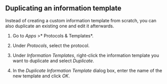 ## Duplicating an information template

Instead of creating a custom information template from scratch, you can also duplicate an existing one and edit it afterwards.

1. Go to *Apps* >* Protocols & Templates*.

2. Under *Protocols*, select the protocol.

3. Under *Information Templates*, right-click the information template you want to duplicate and select *Duplicate*.

4. In the *Duplicate Information Template* dialog box, enter the name of the new template and click *OK*.

